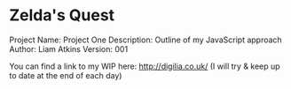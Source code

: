 # Zelda's Quest

Project Name: Project One
Description: Outline of my JavaScript approach
Author: Liam Atkins
Version: 001

You can find a link to my WIP here: http://digilia.co.uk/
(I will try & keep up to date at the end of each day)
